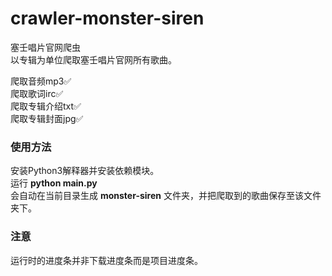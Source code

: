 # crawler-monster-siren
塞壬唱片官网爬虫  
以专辑为单位爬取塞壬唱片官网所有歌曲。  

爬取音频mp3✅  
爬取歌词irc✅  
爬取专辑介绍txt✅  
爬取专辑封面jpg✅  

### 使用方法
安装Python3解释器并安装依赖模块。  
运行 **python main.py**  
会自动在当前目录生成 **monster-siren** 文件夹，并把爬取到的歌曲保存至该文件夹下。

### 注意  
运行时的进度条并非下载进度条而是项目进度条。
